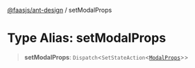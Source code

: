 [@faasjs/ant-design](../README.md) / setModalProps

# Type Alias: setModalProps

> **setModalProps**: `Dispatch`\<`SetStateAction`\<[`ModalProps`](../interfaces/ModalProps.md)\>\>
